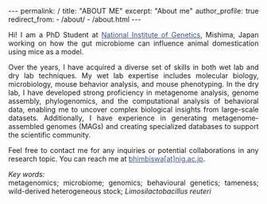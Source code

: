 <meta name="google-site-verification" content="UbZe53clXa9aU6Eo52oNNiqFMeq1klDD4_m8R_C7cEk" />
---
permalink: /
title: "ABOUT ME"
excerpt: "About me"
author_profile: true
redirect_from: 
  - /about/
  - /about.html
---
<style> body {text-align: justify} </style> <!-- Justify text. -->

Hi! I am a PhD Student at <a href="https://www.nig.ac.jp/nig/" target="_blank" style="color:#3B528B;">National Institute of Genetics</a>, Mishima, Japan working on how the gut microbiome can influence animal domestication using mice as a model. <br> 

Over the years, I have acquired a diverse set of skills in both wet lab and dry lab techniques. My wet lab expertise includes molecular biology, microbiology, mouse behavior analysis, and mouse phenotyping. In the dry lab, I have developed strong proficiency in metagenome analysis, genome assembly, phylogenomics, and the computational analysis of behavioral data, enabling me to uncover complex biological insights from large-scale datasets. Additionally, I have experience in generating metagenome-assembled genomes (MAGs) and creating specialized databases to support the scientific community.

Feel free to contact me for any inquiries or potential collaborations in any research topic. You can reach me at <a href="mailto:bhimbiswa@nig.ac.jp" target="_blank" style="color:#3B528B;">bhimbiswa[at]nig.ac.jp</a>.<br>

*Key words:*<br>
metagenomics; microbiome; genomics; behavioural genetics; tameness; wild-derived heterogeneous stock; *Limosilactobacillus reuteri* <br>

<meta name="google-site-verification" content="UbZe53clXa9aU6Eo52oNNiqFMeq1klDD4_m8R_C7cEk" />
